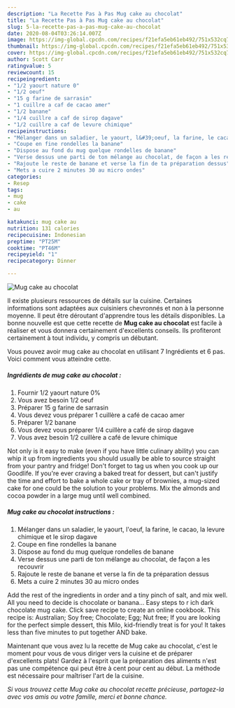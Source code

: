 ```yaml
---
description: "La Recette Pas à Pas Mug cake au chocolat"
title: "La Recette Pas à Pas Mug cake au chocolat"
slug: 5-la-recette-pas-a-pas-mug-cake-au-chocolat
date: 2020-08-04T03:26:14.007Z
image: https://img-global.cpcdn.com/recipes/f21efa5eb61eb492/751x532cq70/mug-cake-au-chocolat-photo-principale-de-la-recette.jpg
thumbnail: https://img-global.cpcdn.com/recipes/f21efa5eb61eb492/751x532cq70/mug-cake-au-chocolat-photo-principale-de-la-recette.jpg
cover: https://img-global.cpcdn.com/recipes/f21efa5eb61eb492/751x532cq70/mug-cake-au-chocolat-photo-principale-de-la-recette.jpg
author: Scott Carr
ratingvalue: 5
reviewcount: 15
recipeingredient:
- "1/2 yaourt nature 0"
- "1/2 oeuf"
- "15 g farine de sarrasin"
- "1 cuillre a caf de cacao amer"
- "1/2 banane"
- "1/4 cuillre a caf de sirop dagave"
- "1/2 cuillre a caf de levure chimique"
recipeinstructions:
- "Mélanger dans un saladier, le yaourt, l&#39;oeuf, la farine, le cacao, la levure chimique et le sirop dagave"
- "Coupe en fine rondelles la banane"
- "Dispose au fond du mug quelque rondelles de banane"
- "Verse dessus une parti de ton mélange au chocolat, de façon a les recouvrir"
- "Rajoute le reste de banane et verse la fin de ta préparation dessus"
- "Mets a cuire 2 minutes 30 au micro ondes"
categories:
- Resep
tags:
- mug
- cake
- au

katakunci: mug cake au 
nutrition: 131 calories
recipecuisine: Indonesian
preptime: "PT25M"
cooktime: "PT46M"
recipeyield: "1"
recipecategory: Dinner

---
```



![Mug cake au chocolat](https://img-global.cpcdn.com/recipes/f21efa5eb61eb492/751x532cq70/mug-cake-au-chocolat-photo-principale-de-la-recette.jpg)

Il existe plusieurs ressources de détails sur la cuisine. Certaines informations sont adaptées aux cuisiniers chevronnés et non à la personne moyenne. Il peut être déroutant d'apprendre tous les détails disponibles. La bonne nouvelle est que cette recette de <strong> Mug cake au chocolat </strong> est facile à réaliser et vous donnera certainement d'excellents conseils. Ils profiteront certainement à tout individu, y compris un débutant.

<!--inarticleads1-->

Vous pouvez avoir mug cake au chocolat en utilisant 7 Ingrédients et 6 pas. Voici comment vous atteindre cette.

##### Ingrédients de mug cake au chocolat :

1. Fournir 1/2 yaourt nature 0%
1. Vous avez besoin 1/2 oeuf
1. Préparer 15 g farine de sarrasin
1. Vous devez vous préparer 1 cuillère a café de cacao amer
1. Préparer 1/2 banane
1. Vous devez vous préparer 1/4 cuillère a café de sirop dagave
1. Vous avez besoin 1/2 cuillère a café de levure chimique


Not only is it easy to make (even if you have little culinary ability) you can whip it up from ingredients you should usually be able to source straight from your pantry and fridge! Don&#39;t forget to tag us when you cook up our Goodlife. If you&#39;re ever craving a baked treat for dessert, but can&#39;t justify the time and effort to bake a whole cake or tray of brownies, a mug-sized cake for one could be the solution to your problems. Mix the almonds and cocoa powder in a large mug until well combined. 

<!--inarticleads2-->

##### Mug cake au chocolat instructions :

1. Mélanger dans un saladier, le yaourt, l&#39;oeuf, la farine, le cacao, la levure chimique et le sirop dagave
1. Coupe en fine rondelles la banane
1. Dispose au fond du mug quelque rondelles de banane
1. Verse dessus une parti de ton mélange au chocolat, de façon a les recouvrir
1. Rajoute le reste de banane et verse la fin de ta préparation dessus
1. Mets a cuire 2 minutes 30 au micro ondes


Add the rest of the ingredients in order and a tiny pinch of salt, and mix well. All you need to decide is chocolate or banana… Easy steps to r ich dark chocolate mug cake. Click save recipe to create an online cookbook. This recipe is: Australian; Soy free; Chocolate; Egg; Nut free; If you are looking for the perfect simple dessert, this Milo, kid-friendly treat is for you! It takes less than five minutes to put together AND bake. 

<!--inarticleads1-->

<p>
Maintenant que vous avez lu la recette de Mug cake au chocolat, c'est le moment pour vous de vous diriger vers la cuisine et de préparer d'excellents plats! Gardez à l'esprit que la préparation des aliments n'est pas une compétence qui peut être à cent pour cent au début. La méthode est nécessaire pour maîtriser l'art de la cuisine.
</p>

<p>
<i>Si vous trouvez cette Mug cake au chocolat recette précieuse, partagez-la avec vos amis ou votre famille, merci et bonne chance.</i>
</p>
